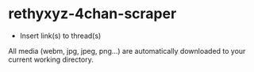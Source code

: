 # rethyxyz-4chan-scraper
- Insert link(s) to thread(s)

All media (webm, jpg, jpeg, png...) are automatically downloaded to your current working directory.
